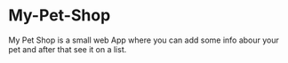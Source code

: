 # My-Pet-Shop
My Pet Shop is a small web App where you can add some info abour your pet and after that see it on a list.
